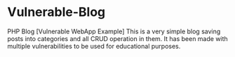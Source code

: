# Vulnerable-Blog
PHP Blog [Vulnerable WebApp Example]
This is a very simple blog saving posts into categories and all CRUD operation in them. 
It has been made with multiple vulnerabilities to be used for educational purposes.
